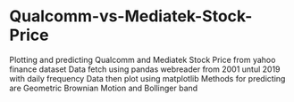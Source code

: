 # Qualcomm-vs-Mediatek-Stock-Price

Plotting and predicting Qualcomm and Mediatek Stock Price from yahoo finance dataset
Data fetch using pandas webreader from 2001 untul 2019 with daily frequency
Data then plot using matplotlib
Methods for predicting are Geometric Brownian Motion and Bollinger band
